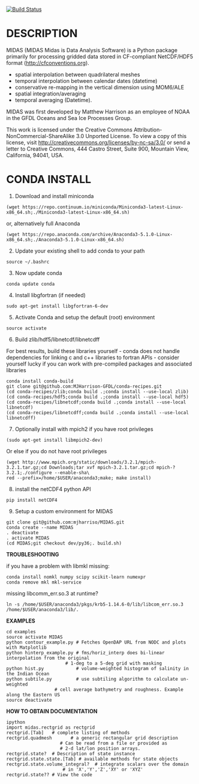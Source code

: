 [![Build Status](https://travis-ci.org/mjharriso/MIDAS.svg?branch=master)](https://travis-ci.org/mjharriso/MIDAS)

# DESCRIPTION

 MIDAS (MIDAS Midas is Data Analysis Software)
 is a Python package primarily for processing
 gridded data stored in CF-compliant NetCDF/HDF5 format
 (http://cfconventions.org).

 * spatial interpolation between quadrilateral meshes
 * temporal interpolation between calendar dates (datetime)
 * conservative re-mapping in the vertical dimension using MOM6/ALE
 * spatial integration/averaging
 * temporal averaging (Datetime).

 MIDAS was first developed by Matthew Harrison as an employee of NOAA in the
 GFDL Oceans and Sea Ice Processes Group.

 This work is licensed under the Creative Commons
 Attribution-NonCommercial-ShareAlike 3.0 Unported License.
 To view a copy of this license, visit
 http://creativecommons.org/licenses/by-nc-sa/3.0/
 or send a letter to Creative Commons, 444 Castro Street,
 Suite 900, Mountain View, California, 94041, USA.

# CONDA INSTALL

1. Download and install miniconda

```
(wget https://repo.continuum.io/miniconda/Miniconda3-latest-Linux-x86_64.sh;./Miniconda3-latest-Linux-x86_64.sh)
```

or, alternatively full Anaconda

```
(wget https://repo.anaconda.com/archive/Anaconda3-5.1.0-Linux-x86_64.sh;./Anaconda3-5.1.0-Linux-x86_64.sh)
```

2. Update your existing shell to add conda to your path

```
source ~/.bashrc
```

3. Now update conda

```
conda update conda
```

4. Install libgfortran (if needed)

```
sudo apt-get install libgfortran-6-dev
```

5. Activate Conda and setup the default (root) environment

```
source activate
```

6. Build zlib/hdf5/libnetcdf/libnetcdff

For best results, build these libraries yourself - conda does not handle dependencies for linking c and c++ libraries to fortran APIs - consider yourself lucky if you can work with pre-compiled packages and associated libraries

```
conda install conda-build
git clone git@github.com:MJHarrison-GFDL/conda-recipes.git
(cd conda-recipes/zlib;conda build .;conda install --use-local zlib)
(cd conda-recipes/hdf5;conda build .;conda install --use-local hdf5)
(cd conda-recipes/libnetcdf;conda build .;conda install --use-local libnetcdf)
(cd conda-recipes/libnetcdff;conda build .;conda install --use-local libnetcdff)
```

7. Optionally install with mpich2 if you have root privileges

```
(sudo apt-get install libmpich2-dev)
```

Or else if you do not have root privileges

```
(wget http://www.mpich.org/static/downloads/3.2.1/mpich-3.2.1.tar.gz;cd Downloads;tar xvf mpich-3.2.1.tar.gz;cd mpich-?3.2.1;./configure --enable-sha\
red --prefix=/home/$USER/anaconda3;make; make install)
```


8. install the netCDF4 python API

```
pip install netCDF4
```

9. Setup a custom environment for MIDAS

```
git clone git@github.com:mjharriso/MIDAS.git
conda create --name MIDAS
. deactivate
. activate MIDAS
(cd MIDAS;git checkout dev/py36;. build.sh)
```

**TROUBLESHOOTING**

if you have a problem with libmkl missing:

```
conda install nomkl numpy scipy scikit-learn numexpr
conda remove mkl mkl-service
```

missing libcomm_err.so.3 at runtime?

```
ln -s /home/$USER/anaconda3/pkgs/krb5-1.14.6-0/lib/libcom_err.so.3 /home/$USER/anaconda3/lib/.
```


**EXAMPLES**

```
cd examples
source activate MIDAS
python contour_example.py # Fetches OpenDAP URL from NODC and plots with Matplotlib
python hinterp_example.py # fms/horiz_interp does bi-linear interpolation from the original
                 	  # 1-deg to a 5-deg grid with masking
python hist.py            # volume-weighted histogram of salinity in the Indian Ocean
python subtile.py         # use subtiling algorithm to calculate un-weighted
 	       		  # cell average bathymetry and roughness. Example along the Eastern US
source deactivate
```

**HOW TO OBTAIN DOCUMENTATION**

```
ipython
import midas.rectgrid as rectgrid
rectgrid.[Tab]   # complete listing of methods
rectgrid.quadmesh       # a generic rectangular grid description
				    # Can be read from a file or provided as
				    # 2-d lat/lon position arrays.
rectgrid.state?  # Description of state instance
rectgrid.state.state.[Tab] # available methods for state objects
rectgrid.state.volume_integral?  # integrate scalars over the domain
				     # in 'X','Y','Z','XY' or 'XYZ'
rectgrid.state?? # View the code
```

